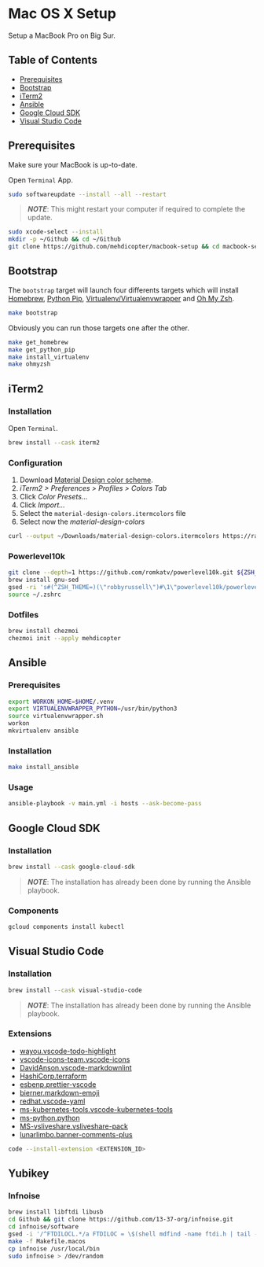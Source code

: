 # Mac OS X Setup

Setup a MacBook Pro on Big Sur.

## Table of Contents

- [Prerequisites](#prerequisites)
- [Bootstrap](#bootstrap)
- [iTerm2](#iterm2)
- [Ansible](#ansible)
- [Google Cloud SDK](#google-cloud-sdk)
- [Visual Studio Code](#visual-studio-code)

## Prerequisites

Make sure your MacBook is up-to-date.

Open `Terminal` App.

```sh
sudo softwareupdate --install --all --restart
```

> **_NOTE_**: This might restart your computer if required to complete the update.

```sh
sudo xcode-select --install
mkdir -p ~/Github && cd ~/Github
git clone https://github.com/mehdicopter/macbook-setup && cd macbook-setup
```

## Bootstrap

The `bootstrap` target will launch four differents targets which will install [Homebrew](<https://brew.sh/>), [Python Pip](<https://pypi.org/project/pip/>), [Virtualenv/Virtualenvwrapper](<https://virtualenvwrapper.readthedocs.io/en/latest/>) and [Oh My Zsh](<https://ohmyz.sh/>).

```sh
make bootstrap
```

Obviously you can run those targets one after the other.

```sh
make get_homebrew
make get_python_pip
make install_virtualenv
make ohmyzsh
```

## iTerm2

### Installation

Open `Terminal`.

```sh
brew install --cask iterm2
```

### Configuration

1. Download [Material Design color scheme](<https://raw.githubusercontent.com/MartinSeeler/iterm2-material-design/master/material-design-colors.itermcolors>).
2. _iTerm2 > Preferences > Profiles > Colors Tab_
3. Click _Color Presets..._
4. Click _Import..._
5. Select the `material-design-colors.itermcolors` file
6. Select now the _material-design-colors_

```sh
curl --output ~/Downloads/material-design-colors.itermcolors https://raw.githubusercontent.com/MartinSeeler/iterm2-material-design/master/material-design-colors.itermcolors
```

### Powerlevel10k

```sh
git clone --depth=1 https://github.com/romkatv/powerlevel10k.git ${ZSH_CUSTOM:-$HOME/.oh-my-zsh/custom}/themes/powerlevel10k
brew install gnu-sed
gsed -ri 's#(^ZSH_THEME=)(\"robbyrussell\")#\1\"powerlevel10k/powerlevel10k\"#g' ~/.zshrc
source ~/.zshrc
```

### Dotfiles

```sh
brew install chezmoi
chezmoi init --apply mehdicopter
```

## Ansible

### Prerequisites

```sh
export WORKON_HOME=$HOME/.venv
export VIRTUALENVWRAPPER_PYTHON=/usr/bin/python3
source virtualenvwrapper.sh
workon
mkvirtualenv ansible
```

### Installation

```sh
make install_ansible
```

### Usage

```sh
ansible-playbook -v main.yml -i hosts --ask-become-pass
```

## Google Cloud SDK

### Installation

```sh
brew install --cask google-cloud-sdk
```

> **_NOTE_**: The installation has already been done by running the Ansible playbook.

### Components

```sh
gcloud components install kubectl
```

## Visual Studio Code

### Installation

```sh
brew install --cask visual-studio-code
```

> **_NOTE_**: The installation has already been done by running the Ansible playbook.

### Extensions

- [wayou.vscode-todo-highlight](<https://marketplace.visualstudio.com/items?itemName=wayou.vscode-todo-highlight>)
- [vscode-icons-team.vscode-icons](<https://marketplace.visualstudio.com/items?itemName=vscode-icons-team.vscode-icons>)
- [DavidAnson.vscode-markdownlint](<https://marketplace.visualstudio.com/items?itemName=DavidAnson.vscode-markdownlint>)
- [HashiCorp.terraform](<https://marketplace.visualstudio.com/items?itemName=HashiCorp.terraform>)
- [esbenp.prettier-vscode](<https://marketplace.visualstudio.com/items?itemName=esbenp.prettier-vscode>)
- [bierner.markdown-emoji](<https://marketplace.visualstudio.com/items?itemName=bierner.markdown-emoji>)
- [redhat.vscode-yaml](<https://marketplace.visualstudio.com/items?itemName=redhat.vscode-yaml>)
- [ms-kubernetes-tools.vscode-kubernetes-tools](<https://marketplace.visualstudio.com/items?itemName=ms-kubernetes-tools.vscode-kubernetes-tools>)
- [ms-python.python](<https://marketplace.visualstudio.com/items?itemName=ms-python.python>)
- [MS-vsliveshare.vsliveshare-pack](<https://marketplace.visualstudio.com/items?itemName=MS-vsliveshare.vsliveshare-pack>)
- [lunarlimbo.banner-comments-plus](<https://marketplace.visualstudio.com/items?itemName=lunarlimbo.banner-comments-plus>)

```sh
code --install-extension <EXTENSION_ID>
```

## Yubikey

### Infnoise

```sh
brew install libftdi libusb
cd Github && git clone https://github.com/13-37-org/infnoise.git
cd infnoise/software
gsed -i '/^FTDILOCL.*/a FTDILOC = \$(shell mdfind -name ftdi.h | tail -n 1)' Makefile.macos
make -f Makefile.macos
cp infnoise /usr/local/bin
sudo infnoise > /dev/random
```
